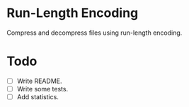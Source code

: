 # Run-Length Encoding

Compress and decompress files using run-length encoding.

# Todo

- [ ] Write README.
- [ ] Write some tests.
- [ ] Add statistics.
